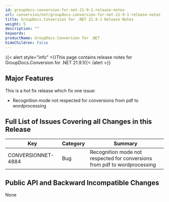 ```yaml
---
id: groupdocs-conversion-for-net-21-9-1-release-notes
url: conversion/net/groupdocs-conversion-for-net-21-9-1-release-notes
title: GroupDocs.Conversion for .NET 21.9.1 Release Notes
weight: 5
description: ""
keywords: 
productName: GroupDocs.Conversion for .NET
hideChildren: False
---
```

{{< alert style="info" >}}This page contains release notes for GroupDocs.Conversion for .NET 21.9.1{{< /alert >}}

## Major Features

This is a hot fix release which fix one issue:
*   Recognition mode not respected for conversions from pdf to wordprocessing

 
## Full List of Issues Covering all Changes in this Release


| Key | Category | Summary |
| --- | --- | --- |
| CONVERSIONNET-4884 | Bug | Recognition mode not respected for conversions from pdf to wordprocessing |


## Public API and Backward Incompatible Changes

None